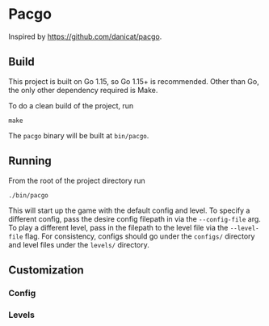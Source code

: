 # Pacgo

Inspired by https://github.com/danicat/pacgo.

## Build
This project is built on Go 1.15, so Go 1.15+ is recommended.
Other than Go, the only other dependency required is Make.

To do a clean build of the project, run
```shell script
make
```

The `pacgo` binary will be built at `bin/pacgo`.

## Running
From the root of the project directory run
```shell script
./bin/pacgo
```

This will start up the game with the default config and level. To specify 
a different config, pass the desire config filepath in via the `--config-file` 
arg. To play a different level, pass in the filepath to the level file via 
the `--level-file` flag. For consistency, configs should go under the `configs/` 
directory and level files under the `levels/` directory.

## Customization
### Config

### Levels

